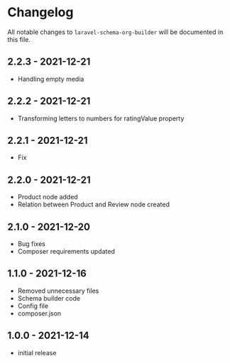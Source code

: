 # Changelog

All notable changes to `laravel-schema-org-builder` will be documented in this file.

## 2.2.3 - 2021-12-21

- Handling empty media
## 2.2.2 - 2021-12-21

- Transforming letters to numbers for ratingValue property
## 2.2.1 - 2021-12-21

- Fix
## 2.2.0 - 2021-12-21

- Product node added
- Relation between Product and Review node created
## 2.1.0 - 2021-12-20

- Bug fixes
- Composer requirements updated

## 1.1.0 - 2021-12-16

- Removed unnecessary files
- Schema builder code
- Config file
- composer.json 

## 1.0.0 - 2021-12-14

- initial release
